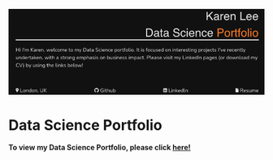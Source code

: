 ![Logo](DS-portfolio-screen.png)

# Data Science Portfolio

**To view my Data Science Portfolio, please click [here!](https://leekarensl.github.io/)**
